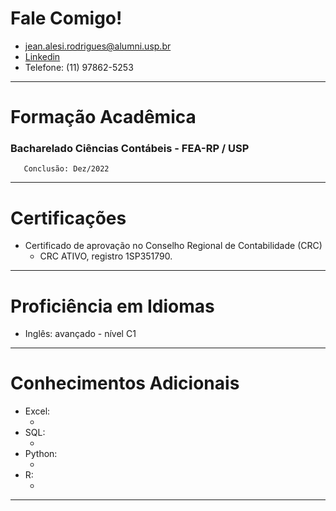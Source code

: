 # Fale Comigo!  
  - jean.alesi.rodrigues@alumni.usp.br
  - [Linkedin](teste.md)
  - Telefone: (11) 97862-5253
***

# Formação Acadêmica
   ### Bacharelado Ciências Contábeis - FEA-RP / USP
       Conclusão: Dez/2022
       
***
# Certificações
 - Certificado de aprovação no Conselho Regional de Contabilidade (CRC)
     - CRC ATIVO, registro 1SP351790.

***
# Proficiência em Idiomas

  - Inglês: avançado - nível C1

***
# Conhecimentos Adicionais
  - Excel:
      - []()   
  - SQL:
      - []()   
  - Python:
      - []()   
  - R:
      - []()   
***
